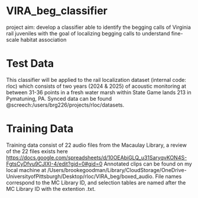 # VIRA_beg_classifier
project aim: develop a classifier able to identify the begging calls of Virginia rail juveniles with the goal of localizing begging calls to understand fine-scale habitat association

# Test Data
This classifier will be applied to the rail localization dataset (internal code: rloc) which consists of two years (2024 & 2025) of acoustic monitoring at between 31-36 points in a fresh water marsh within State Game lands 213 in Pymatuning, PA. Synced data can be found @screech:/users/brg226/projects/rloc/datasets. 

# Training Data
Training data consist of 22 audio files from the Macaulay Library, a review of the 22 files exists here https://docs.google.com/spreadsheets/d/10OEAbiGLQ_u31SaryqvKON4S-FgtsCyDfvu9CJIXI-4/edit?gid=0#gid=0
Annotated clips can be found on my local machine at /Users/brookegoodman/Library/CloudStorage/OneDrive-UniversityofPittsburgh/Desktop/rloc/VIRA_beg/boxed_audio. File names correspond to the MC Library ID, and selection tables are named after the MC Library ID with the extention .txt. 
